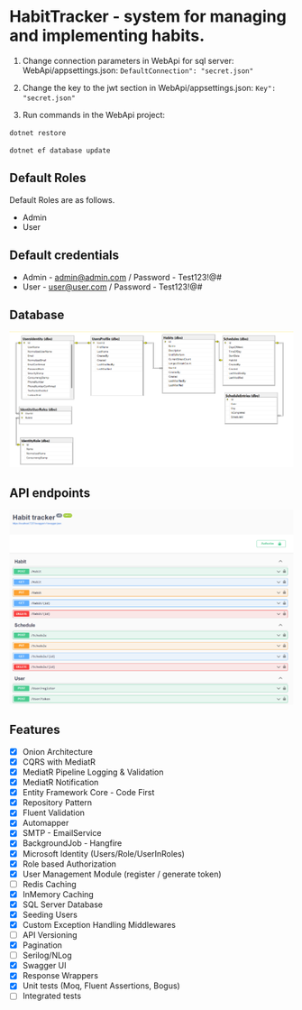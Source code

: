 # HabitTracker - system for managing and implementing habits.

1. Change connection parameters in WebApi for sql server: WebApi/appsettings.json:  `DefaultConnection": "secret.json"`

2. Change the key to the jwt section in WebApi/appsettings.json:   `Key": "secret.json"`

3. Run commands in the WebApi project:

`dotnet restore`

`dotnet ef database update`

## Default Roles
Default Roles are as follows.
- Admin
- User
## Default credentials
- Admin - admin@admin.com / Password - Test123!@#
- User - user@user.com  / Password - Test123!@#

## Database
![Database](img/Database_diagram.png)

## API endpoints
![Database](img/endpoints.png) 
 
## Features
- [x] Onion Architecture
- [x] CQRS with MediatR
- [x] MediatR Pipeline Logging & Validation
- [x] MediatR Notification
- [x] Entity Framework Core - Code First
- [x] Repository Pattern
- [x] Fluent Validation
- [x] Automapper
- [x] SMTP - EmailService
- [x] BackgroundJob - Hangfire
- [x] Microsoft Identity (Users/Role/UserInRoles)
- [x] Role based Authorization
- [x] User Management Module (register / generate token)
- [ ] Redis Caching
- [x] InMemory Caching
- [x] SQL Server Database
- [x] Seeding Users
- [x] Custom Exception Handling Middlewares
- [ ] API Versioning
- [x] Pagination
- [ ] Serilog/NLog
- [x] Swagger UI
- [x] Response Wrappers
- [x] Unit tests (Moq, Fluent Assertions, Bogus)
- [ ] Integrated tests
